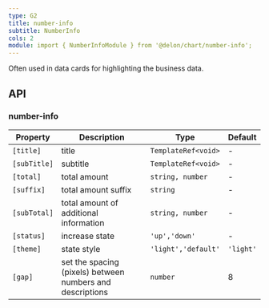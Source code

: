 ```yaml
---
type: G2
title: number-info
subtitle: NumberInfo
cols: 2
module: import { NumberInfoModule } from '@delon/chart/number-info';
---
```


Often used in data cards for highlighting the business data.

## API

### number-info

| Property | Description | Type | Default |
|----------|-------------|------|---------|
| `[title]` | title | `TemplateRef<void>` | - |
| `[subTitle]` | subtitle | `TemplateRef<void>` | - |
| `[total]` | total amount | `string, number` | - |
| `[suffix]` | total amount suffix | `string` | - |
| `[subTotal]` | total amount of additional information | `string, number` | - |
| `[status]` | increase state | `'up','down'` | - |
| `[theme]` | state style | `'light','default'` | `'light'` |
| `[gap]` | set the spacing (pixels) between numbers and descriptions | `number` | 8 |
